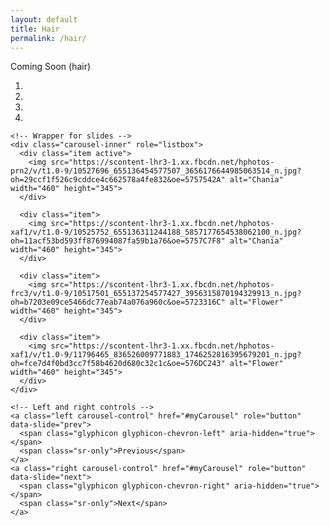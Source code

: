 ```yaml
---
layout: default
title: Hair
permalink: /hair/
---
```

Coming Soon (hair)

<div id="myCarousel" class="carousel slide" data-ride="carousel">
    <!-- Indicators -->
    <ol class="carousel-indicators">
      <li data-target="#myCarousel" data-slide-to="0" class="active"></li>
      <li data-target="#myCarousel" data-slide-to="1"></li>
      <li data-target="#myCarousel" data-slide-to="2"></li>
      <li data-target="#myCarousel" data-slide-to="3"></li>
    </ol>

    <!-- Wrapper for slides -->
    <div class="carousel-inner" role="listbox">
      <div class="item active">
        <img src="https://scontent-lhr3-1.xx.fbcdn.net/hphotos-prn2/v/t1.0-9/10527696_655136454577507_3656176644985063514_n.jpg?oh=29ccf1f526c9cddce4c662578a4fe832&oe=5757542A" alt="Chania" width="460" height="345">
      </div>

      <div class="item">
        <img src="https://scontent-lhr3-1.xx.fbcdn.net/hphotos-xaf1/v/t1.0-9/10525752_655136311244188_5857177654538062100_n.jpg?oh=11acf53bd593ff876994087fa59b1a76&oe=5757C7F8" alt="Chania" width="460" height="345">
      </div>

      <div class="item">
        <img src="https://scontent-lhr3-1.xx.fbcdn.net/hphotos-frc3/v/t1.0-9/10517501_655137254577427_3956315870194329913_n.jpg?oh=b7203e09ce5466dc77eab74a076a960c&oe=5723316C" alt="Flower" width="460" height="345">
      </div>

      <div class="item">
        <img src="https://scontent-lhr3-1.xx.fbcdn.net/hphotos-xaf1/v/t1.0-9/11796465_836526009771883_1746252816395679201_n.jpg?oh=fce7d4f0bd3cc7f58b4620d680c32c1c&oe=576DC243" alt="Flower" width="460" height="345">
      </div>
    </div>

    <!-- Left and right controls -->
    <a class="left carousel-control" href="#myCarousel" role="button" data-slide="prev">
      <span class="glyphicon glyphicon-chevron-left" aria-hidden="true"></span>
      <span class="sr-only">Previous</span>
    </a>
    <a class="right carousel-control" href="#myCarousel" role="button" data-slide="next">
      <span class="glyphicon glyphicon-chevron-right" aria-hidden="true"></span>
      <span class="sr-only">Next</span>
    </a>
  </div>
